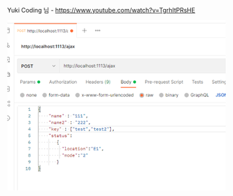 Yuki Coding 님 - https://www.youtube.com/watch?v=TgrhItPRsHE



![](https://github.com/yeseung/dev/blob/master/requestbody/20220816_115823_1660618703.png)
